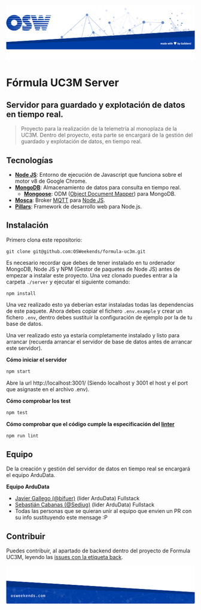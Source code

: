 ![header](.osweekends/img/OSW-project-GitHub-template-header.jpg)

# Fórmula UC3M Server
## Servidor para guardado y explotación de datos en tiempo real.

> Proyecto para la realización de la telemetría al monoplaza de la UC3M. Dentro del proyecto, esta parte se encargará de la gestión del guardado y explotación de datos, en tiempo real.

## Tecnologías

- [**Node JS**](https://nodejs.org/en/): Entorno de ejecución de Javascript que funciona sobre el motor v8 de Google Chrome.
- [**MongoDB**](https://www.mongodb.com/es): Almacenamiento de datos para consulta en tiempo real.
    * [**Mongoose**](http://mongoosejs.com/): ODM ([Object Document Mapper](https://stackoverflow.com/questions/12261866/what-is-the-difference-between-an-orm-and-an-odm)) para MongoDB.
- [**Mosca**](https://github.com/mcollina/mosca/wiki): Broker [MQTT](https://geekytheory.com/que-es-mqtt) para [Node JS](https://nodejs.org/en/).
- [**Pillars**](http://pillarsjs.com/): Framework de desarrollo web para Node.js.

## Instalación

Primero clona este repositorio:

```shell
git clone git@github.com:OSWeekends/formula-uc3m.git
```

Es necesario recordar que debes de tener instalado en tu ordenador MongoDB, Node JS y NPM (Gestor de paquetes de Node JS) antes de empezar a instalar este proyecto.
Una vez clonado puedes entrar a la carpeta `./server` y ejecutar el siguiente comando:

```shell
npm install
```

Una vez realizado esto ya deberían estar instaladas todas las dependencias de este paquete. Ahora debes copiar el fichero `.env.example` y crear un fichero `.env`, dentro debes sustituir la configuración de ejemplo por la de tu base de datos.

Una ver realizado esto ya estaría completamente instalado y listo para arrancar (recuerda arrancar el servidor de base de datos antes de arrancar este servidor).

**Cómo iniciar el servidor**

```sh
npm start
```
Abre la url http://localhost:3001/ (Siendo localhost y 3001 el host y el port que asignaste en el archivo .env).

**Cómo comprobar los test**

```sh
npm test
```

**Cómo comprobar que el código cumple la especificación del [linter](https://eslint.org/docs/about/)**

```sh
npm run lint
```

## Equipo

De la creación y gestión del servidor de datos en tiempo real se encargará el equipo ArduData.

**Equipo ArduData**
- [Javier Gallego (@bifuer)](https://github.com/bifuer) (lider ArduData) Fullstack
- [Sebastián Cabanas (@Sediug)](https://github.com/Sediug) (lider ArduData) Fullstack
- Todas las personas que se quieran unir al equipo que envien un PR con su info sustituyendo este mensage :P

## Contribuir
Puedes contribuir, al apartado de backend dentro del proyecto de Formula UC3M, leyendo las [issues con la etiqueta back](https://github.com/OSWeekends/formula-uc3m/issues?q=is%3Aopen+is%3Aissue+label%3ABack).


![footer](.osweekends/img/OSW-project-GitHub-template-footer.jpg)
